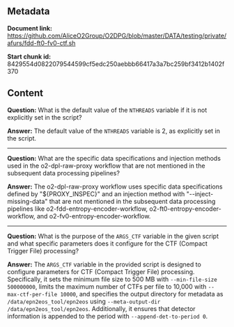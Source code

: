 ## Metadata

**Document link:** https://github.com/AliceO2Group/O2DPG/blob/master/DATA/testing/private/afurs/fdd-ft0-fv0-ctf.sh

**Start chunk id:** 8429554d0822079544599cf5edc250aebbb66417a3a7bc259bf3412b1402f370

## Content

**Question:** What is the default value of the `NTHREADS` variable if it is not explicitly set in the script?

**Answer:** The default value of the `NTHREADS` variable is 2, as explicitly set in the script.

---

**Question:** What are the specific data specifications and injection methods used in the o2-dpl-raw-proxy workflow that are not mentioned in the subsequent data processing pipelines?

**Answer:** The o2-dpl-raw-proxy workflow uses specific data specifications defined by "${PROXY_INSPEC}" and an injection method with "--inject-missing-data" that are not mentioned in the subsequent data processing pipelines like o2-fdd-entropy-encoder-workflow, o2-ft0-entropy-encoder-workflow, and o2-fv0-entropy-encoder-workflow.

---

**Question:** What is the purpose of the `ARGS_CTF` variable in the given script and what specific parameters does it configure for the CTF (Compact Trigger File) processing?

**Answer:** The `ARGS_CTF` variable in the provided script is designed to configure parameters for CTF (Compact Trigger File) processing. Specifically, it sets the minimum file size to 500 MB with `--min-file-size 500000000`, limits the maximum number of CTFs per file to 10,000 with `--max-ctf-per-file 10000`, and specifies the output directory for metadata as `/data/epn2eos_tool/epn2eos` using `--meta-output-dir /data/epn2eos_tool/epn2eos`. Additionally, it ensures that detector information is appended to the period with `--append-det-to-period 0`.